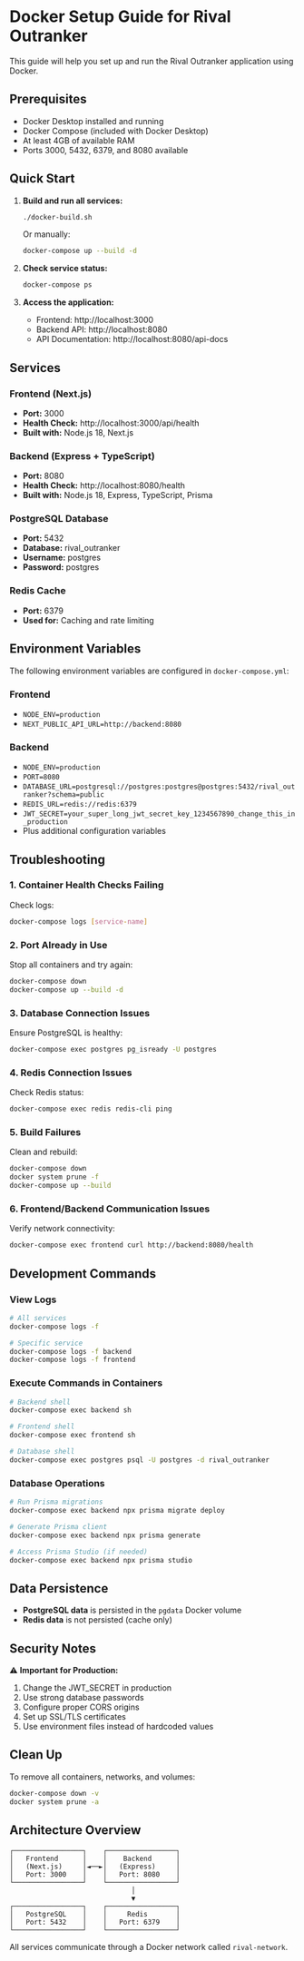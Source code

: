 # Docker Setup Guide for Rival Outranker

This guide will help you set up and run the Rival Outranker application using Docker.

## Prerequisites

- Docker Desktop installed and running
- Docker Compose (included with Docker Desktop)
- At least 4GB of available RAM
- Ports 3000, 5432, 6379, and 8080 available

## Quick Start

1. **Build and run all services:**
   ```bash
   ./docker-build.sh
   ```

   Or manually:
   ```bash
   docker-compose up --build -d
   ```

2. **Check service status:**
   ```bash
   docker-compose ps
   ```

3. **Access the application:**
   - Frontend: http://localhost:3000
   - Backend API: http://localhost:8080
   - API Documentation: http://localhost:8080/api-docs

## Services

### Frontend (Next.js)
- **Port:** 3000
- **Health Check:** http://localhost:3000/api/health
- **Built with:** Node.js 18, Next.js

### Backend (Express + TypeScript)
- **Port:** 8080
- **Health Check:** http://localhost:8080/health
- **Built with:** Node.js 18, Express, TypeScript, Prisma

### PostgreSQL Database
- **Port:** 5432
- **Database:** rival_outranker
- **Username:** postgres
- **Password:** postgres

### Redis Cache
- **Port:** 6379
- **Used for:** Caching and rate limiting

## Environment Variables

The following environment variables are configured in `docker-compose.yml`:

### Frontend
- `NODE_ENV=production`
- `NEXT_PUBLIC_API_URL=http://backend:8080`

### Backend
- `NODE_ENV=production`
- `PORT=8080`
- `DATABASE_URL=postgresql://postgres:postgres@postgres:5432/rival_outranker?schema=public`
- `REDIS_URL=redis://redis:6379`
- `JWT_SECRET=your_super_long_jwt_secret_key_1234567890_change_this_in_production`
- Plus additional configuration variables

## Troubleshooting

### 1. Container Health Checks Failing

Check logs:
```bash
docker-compose logs [service-name]
```

### 2. Port Already in Use

Stop all containers and try again:
```bash
docker-compose down
docker-compose up --build -d
```

### 3. Database Connection Issues

Ensure PostgreSQL is healthy:
```bash
docker-compose exec postgres pg_isready -U postgres
```

### 4. Redis Connection Issues

Check Redis status:
```bash
docker-compose exec redis redis-cli ping
```

### 5. Build Failures

Clean and rebuild:
```bash
docker-compose down
docker system prune -f
docker-compose up --build
```

### 6. Frontend/Backend Communication Issues

Verify network connectivity:
```bash
docker-compose exec frontend curl http://backend:8080/health
```

## Development Commands

### View Logs
```bash
# All services
docker-compose logs -f

# Specific service
docker-compose logs -f backend
docker-compose logs -f frontend
```

### Execute Commands in Containers
```bash
# Backend shell
docker-compose exec backend sh

# Frontend shell
docker-compose exec frontend sh

# Database shell
docker-compose exec postgres psql -U postgres -d rival_outranker
```

### Database Operations
```bash
# Run Prisma migrations
docker-compose exec backend npx prisma migrate deploy

# Generate Prisma client
docker-compose exec backend npx prisma generate

# Access Prisma Studio (if needed)
docker-compose exec backend npx prisma studio
```

## Data Persistence

- **PostgreSQL data** is persisted in the `pgdata` Docker volume
- **Redis data** is not persisted (cache only)

## Security Notes

⚠️ **Important for Production:**
1. Change the JWT_SECRET in production
2. Use strong database passwords
3. Configure proper CORS origins
4. Set up SSL/TLS certificates
5. Use environment files instead of hardcoded values

## Clean Up

To remove all containers, networks, and volumes:
```bash
docker-compose down -v
docker system prune -a
```

## Architecture Overview

```
┌─────────────────┐    ┌─────────────────┐
│   Frontend      │    │    Backend      │
│   (Next.js)     │◄──►│   (Express)     │
│   Port: 3000    │    │   Port: 8080    │
└─────────────────┘    └─────────────────┘
                              │
                              ▼
┌─────────────────┐    ┌─────────────────┐
│   PostgreSQL    │    │     Redis       │
│   Port: 5432    │    │   Port: 6379    │
└─────────────────┘    └─────────────────┘
```

All services communicate through a Docker network called `rival-network`. 